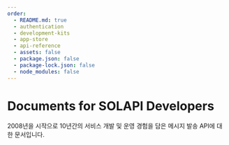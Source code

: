 ```yaml
---
order:
  - README.md: true
  - authentication
  - development-kits
  - app-store
  - api-reference
  - assets: false
  - package.json: false
  - package-lock.json: false
  - node_modules: false
---
```


# Documents for SOLAPI Developers

2008년을 시작으로 10년간의 서비스 개발 및 운영 경험을 담은 메시지 발송 API에 대한 문서입니다.

